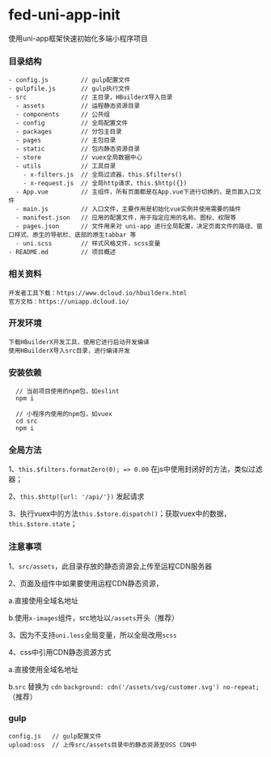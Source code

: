 # fed-uni-app-init

使用uni-app框架快速初始化多端小程序项目

### 目录结构
```text
- config.js         // gulp配置文件
- gulpfile.js       // gulp执行文件
- src               // 主目录，HBuilderX导入目录
  - assets          // 运程静态资源目录
  - components      // 公共组
  - config          // 全局配置文件
  - packages        // 分包主目录
  - pages           // 主包目录
  - static          // 包内静态资源目录
  - store           // vuex全局数据中心
  - utils           // 工具目录
    - x-filters.js  // 全局过滤器，this.$filters()
    - x-request.js  // 全局http请求，this.$http({})
  - App.vue         // 主组件，所有页面都是在App.vue下进行切换的，是页面入口文件
  - main.js         // 入口文件，主要作用是初始化vue实例并使用需要的插件
  - manifest.json   // 应用的配置文件，用于指定应用的名称、图标、权限等
  - pages.json      // 文件用来对 uni-app 进行全局配置，决定页面文件的路径、窗口样式、原生的导航栏、底部的原生tabbar 等
  - uni.scss        // 样式风格文件，scss变量
- README.md         // 项目概述
```

### 相关资料
```
开发者工具下载：https://www.dcloud.io/hbuilderx.html
官方文档：https://uniapp.dcloud.io/
```

### 开发环境
```
下载HBuilderX开发工具，使用它进行启动开发编译
使用HBuilderX导入src目录，进行编译开发
```

### 安装依赖
```
  // 当前项目使用的npm包，如eslint
  npm i
  
  // 小程序内使用的npm包，如vuex
  cd src
  npm i
```

### 全局方法
1、`this.$filters.formatZero(0); => 0.00` 在js中使用封闭好的方法，类似过滤器；

2、`this.$http({url: '/api/'})` 发起请求

3、执行vuex中的方法`this.$store.dispatch()`；获取vuex中的数据，`this.$store.state`；

### 注意事项

1、`src/assets`，此目录存放的静态资源会上传至运程CDN服务器

2、页面及组件中如果要使用运程CDN静态资源，

  a.直接使用全域名地址 
  
  b.使用`x-images`组件，src地址以`/assets`开头（推荐）
  
3、因为不支持`uni.less`全局变量，所以全局改用`scss`

4、css中引用CDN静态资源方式
 
  a.直接使用全域名地址 
  
  b.`src` 替换为 `cdn` `background: cdn('/assets/svg/customer.svg') no-repeat;`（推荐）

### gulp
```
config.js   // gulp配置文件
upload:oss  // 上传src/assets目录中的静态资源至OSS CDN中
```